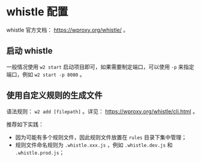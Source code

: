 # whistle 配置

whistle 官方文档： https://wproxy.org/whistle/ 。

## 启动 whistle

一般情况使用 `w2 start` 启动项目即可，如果需要制定端口，可以使用 `-p` 来指定端口，例如 `w2 start -p 8080` 。


## 使用自定义规则的生成文件

语法规则： `w2 add [filepath]` 。详见： https://wproxy.org/whistle/cli.html 。

推荐如下实践：

- 因为可能有多个规则文件，因此规则文件放置在 `rules` 目录下集中管理；
- 规则文件命名规则为 `.whistle.xxx.js` ，例如 `.whistle.dev.js` 和 `.whistle.prod.js`； 
